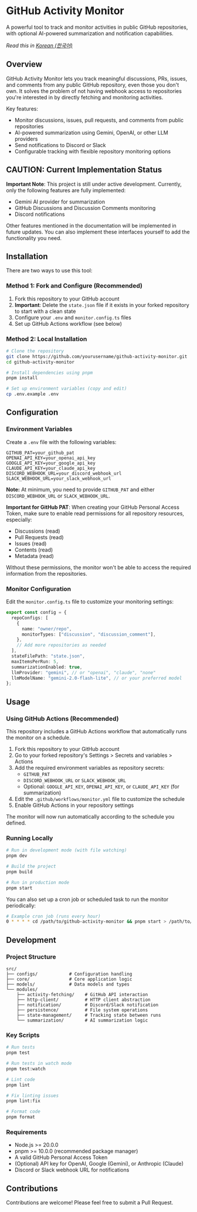 # GitHub Activity Monitor

A powerful tool to track and monitor activities in public GitHub repositories, with optional AI-powered summarization and notification capabilities.

_Read this in [Korean (한국어)](./README_ko.md)_

## Overview

GitHub Activity Monitor lets you track meaningful discussions, PRs, issues, and comments from any public GitHub repository, even those you don't own. It solves the problem of not having webhook access to repositories you're interested in by directly fetching and monitoring activities.

Key features:

- Monitor discussions, issues, pull requests, and comments from public repositories
- AI-powered summarization using Gemini, OpenAI, or other LLM providers
- Send notifications to Discord or Slack
- Configurable tracking with flexible repository monitoring options

## CAUTION: Current Implementation Status

**Important Note**: This project is still under active development. Currently, only the following features are fully implemented:

- Gemini AI provider for summarization
- GitHub Discussions and Discussion Comments monitoring
- Discord notifications

Other features mentioned in the documentation will be implemented in future updates. You can also implement these interfaces yourself to add the functionality you need.

## Installation

There are two ways to use this tool:

### Method 1: Fork and Configure (Recommended)

1. Fork this repository to your GitHub account
2. **Important**: Delete the `state.json` file if it exists in your forked repository to start with a clean state
3. Configure your `.env` and `monitor.config.ts` files
4. Set up GitHub Actions workflow (see below)

### Method 2: Local Installation

```bash
# Clone the repository
git clone https://github.com/yourusername/github-activity-monitor.git
cd github-activity-monitor

# Install dependencies using pnpm
pnpm install

# Set up environment variables (copy and edit)
cp .env.example .env
```

## Configuration

### Environment Variables

Create a `.env` file with the following variables:

```
GITHUB_PAT=your_github_pat
OPENAI_API_KEY=your_openai_api_key
GOOGLE_API_KEY=your_google_api_key
CLAUDE_API_KEY=your_claude_api_key
DISCORD_WEBHOOK_URL=your_discord_webhook_url
SLACK_WEBHOOK_URL=your_slack_webhook_url
```

**Note:** At minimum, you need to provide `GITHUB_PAT` and either `DISCORD_WEBHOOK_URL` or `SLACK_WEBHOOK_URL`.

**Important for GitHub PAT**: When creating your GitHub Personal Access Token, make sure to enable read permissions for all repository resources, especially:

- Discussions (read)
- Pull Requests (read)
- Issues (read)
- Contents (read)
- Metadata (read)

Without these permissions, the monitor won't be able to access the required information from the repositories.

### Monitor Configuration

Edit the `monitor.config.ts` file to customize your monitoring settings:

```typescript
export const config = {
  repoConfigs: [
    {
      name: "owner/repo",
      monitorTypes: ["discussion", "discussion_comment"],
    },
    // Add more repositories as needed
  ],
  stateFilePath: "state.json",
  maxItemsPerRun: 5,
  summarizationEnabled: true,
  llmProvider: "gemini", // or "openai", "claude", "none"
  llmModelName: "gemini-2.0-flash-lite", // or your preferred model
};
```

## Usage

### Using GitHub Actions (Recommended)

This repository includes a GitHub Actions workflow that automatically runs the monitor on a schedule.

1. Fork this repository to your GitHub account
2. Go to your forked repository's Settings > Secrets and variables > Actions
3. Add the required environment variables as repository secrets:
   - `GITHUB_PAT`
   - `DISCORD_WEBHOOK_URL` or `SLACK_WEBHOOK_URL`
   - Optional: `GOOGLE_API_KEY`, `OPENAI_API_KEY`, or `CLAUDE_API_KEY` (for summarization)
4. Edit the `.github/workflows/monitor.yml` file to customize the schedule
5. Enable GitHub Actions in your repository settings

The monitor will now run automatically according to the schedule you defined.

### Running Locally

```bash
# Run in development mode (with file watching)
pnpm dev

# Build the project
pnpm build

# Run in production mode
pnpm start
```

You can also set up a cron job or scheduled task to run the monitor periodically:

```bash
# Example cron job (runs every hour)
0 * * * * cd /path/to/github-activity-monitor && pnpm start > /path/to/logfile.log 2>&1
```

## Development

### Project Structure

```
src/
├── configs/            # Configuration handling
├── core/               # Core application logic
├── models/             # Data models and types
└── modules/
    ├── activity-fetching/    # GitHub API interaction
    ├── http-client/          # HTTP client abstraction
    ├── notification/         # Discord/Slack notification
    ├── persistence/          # File system operations
    ├── state-management/     # Tracking state between runs
    └── summarization/        # AI summarization logic
```

### Key Scripts

```bash
# Run tests
pnpm test

# Run tests in watch mode
pnpm test:watch

# Lint code
pnpm lint

# Fix linting issues
pnpm lint:fix

# Format code
pnpm format
```

### Requirements

- Node.js >= 20.0.0
- pnpm >= 10.0.0 (recommended package manager)
- A valid GitHub Personal Access Token
- (Optional) API key for OpenAI, Google (Gemini), or Anthropic (Claude)
- Discord or Slack webhook URL for notifications

## Contributions

Contributions are welcome! Please feel free to submit a Pull Request.
